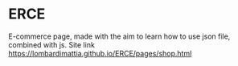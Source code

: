 # ERCE
E-commerce page, made with the aim to learn how to use json file, combined with js.
Site link https://lombardimattia.github.io/ERCE/pages/shop.html
